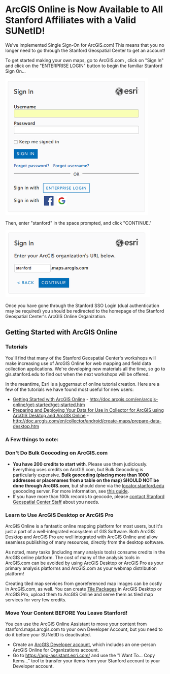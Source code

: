 # ArcGIS Online is Now Available to All Stanford Affiliates with a Valid SUNetID!

We've implemented Single Sign-On for ArcGIS.com! This means that you no longer need to go through the Stanford Geospatial Center to get an account!

To get started making your own maps, go to ArcGIS.com , click on "Sign In" and click on the "ENTERPRISE LOGIN" button to begin the familiar Stanford Sign On...

![Stanford ArcGIS.com Sign On Screen](./images/signon.png)

Then, enter "stanford" in the space prompted, and click "CONTINUE."

![Stanford.](./images/signon2.png)

Once you have gone through the Stanford SSO Login (dual authentication may be required) you should be redirected to the homepage of the Stanford Geospatial Center's ArcGIS Online Organization.

## Getting Started with ArcGIS Online

### Tutorials

You'll find that many of the Stanford Geospatial Center's workshops will make increasing use of ArcGIS Online for web mapping and field data collection applications. We're developing new materials all the time, so go to gis.stanford.edu to find out when the next workshops will be offered.

In the meantime, Esri is a juggernaut of online tutorial creation. Here are a few of the tutorials we have found most useful for new users:

* [Getting Started with ArcGIS Online](http://doc.arcgis.com/en/arcgis-online/get-started/get-started.htm) - http://doc.arcgis.com/en/arcgis-online/get-started/get-started.htm
* [Preparing and Deploying Your Data for Use in Collector for ArcGIS using ArcGIS Desktop and ArcGIS Online](http://doc.arcgis.com/en/collector/android/create-maps/prepare-data-desktop.htm) - http://doc.arcgis.com/en/collector/android/create-maps/prepare-data-desktop.htm

### A Few things to note:

### Don't Do Bulk Geocoding on ArcGIS.com
* **You have 200 credits to start with**. Please use them judiciously. Everything uses credits on ArcGIS.com, but Bulk Geocoding is particularly expensive.
**Bulk geocoding (placing more than 1000 addresses or placenames from a table on the map) SHOULD NOT be done through ArcGIS.com**, but should done via the [locator.stanford.edu](https://github.com/StanfordGeospatialCenter/SGC_Boilerplate/blob/master/Stanford_Locator_Service_Use.md) geocoding server. For more information, see [this guide](https://github.com/StanfordGeospatialCenter/SGC_Boilerplate/blob/master/Stanford_Locator_Service_Use.md).
* If you have more than 100k records to geocode, please [contact Stanford Geospatial Center Staff](mailto:davidmed@stanford.edu) about you needs.

### Learn to Use ArcGIS Desktop or ArcGIS Pro

ArcGIS Online is a fantastic online mapping platform for most users, but it's just a part of a well-integrated ecosystem of GIS Software. Both ArcGIS Desktop and ArcGIS Pro are well integrated with ArcGIS Online and allow seamless publishing of many resources, directly from the desktop software.

As noted, many tasks (including many analysis tools) consume credits in the ArcGIS online platform. The cost of many of the analysis tools in ArcGIS.com can be avoided by using ArcGIS Desktop or ArcGIS Pro as your primary analysis platforms and ArcGIS.com as your webmap distribution platform!

Creating tiled map services from georeferenced map images can be costly in ArcGIS.com, as well. You can create [Tile Packages](https://blogs.esri.com/esri/arcgis/2016/07/11/tile-packages-hosted-tile-layers/) in ArcGIS Desktop or ArcGIS Pro, upload them to ArcGIS Online and serve them as tiled map services for very few credits.

### Move Your Content **BEFORE** You Leave Stanford!

You can use the ArcGIS Online Assistant to move your content from stanford.maps.arcgis.com to your own Developer Account, but you need to do it before your  SUNetID is deactivated.

* Create an [ArcGIS Developer account](https://developers.arcgis.com/sign-up), which includes an one-person ArcGIS Online for Organizations account.
* Go to https://ago-assistant.esri.com/ and use the "I Want To... Copy Items..." tool to transfer your items from your Stanford account to your Developer account.
